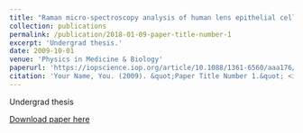 ```yaml
---
title: "Raman micro-spectroscopy analysis of human lens epithelial cells exposed to a low-dose-range of ionizing radiation"
collection: publications
permalink: /publication/2018-01-09-paper-title-number-1
excerpt: 'Undergrad thesis.'
date: 2009-10-01
venue: 'Physics in Medicine & Biology'
paperurl: 'https://iopscience.iop.org/article/10.1088/1361-6560/aaa176/meta'
citation: 'Your Name, You. (2009). &quot;Paper Title Number 1.&quot; <i>Journal 1</i>. 1(1).' 
---
```

Undergrad thesis

[Download paper here](https://iopscience.iop.org/article/10.1088/1361-6560/aaa176/meta)
